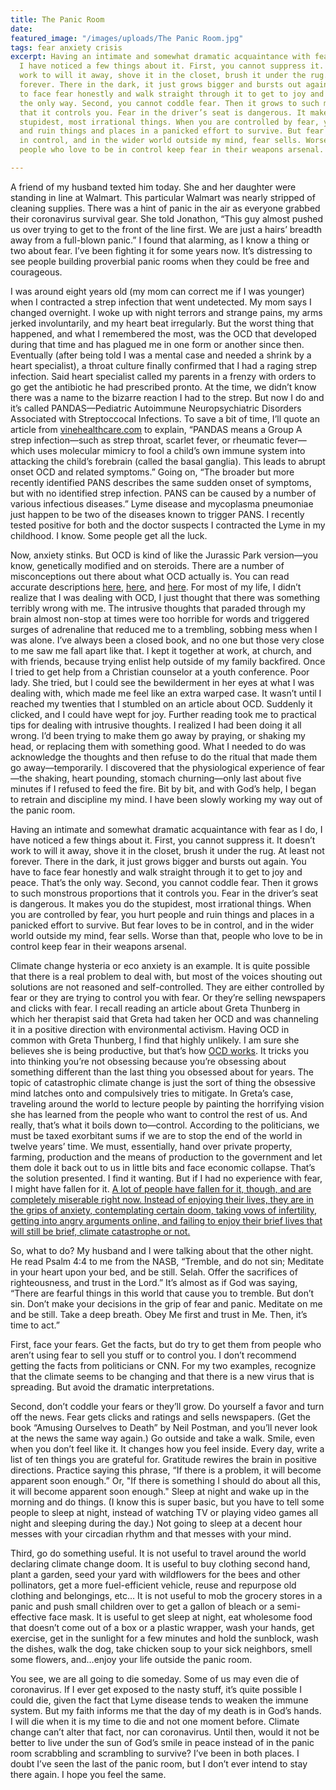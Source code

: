 ```yaml
---
title: The Panic Room
date: 
featured_image: "/images/uploads/The Panic Room.jpg"
tags: fear anxiety crisis
excerpt: Having an intimate and somewhat dramatic acquaintance with fear as I do,
  I have noticed a few things about it. First, you cannot suppress it. It doesn’t
  work to will it away, shove it in the closet, brush it under the rug. At least not
  forever. There in the dark, it just grows bigger and bursts out again. You have
  to face fear honestly and walk straight through it to get to joy and peace. That’s
  the only way. Second, you cannot coddle fear. Then it grows to such monstrous proportions
  that it controls you. Fear in the driver’s seat is dangerous. It makes you do the
  stupidest, most irrational things. When you are controlled by fear, you hurt people
  and ruin things and places in a panicked effort to survive. But fear loves to be
  in control, and in the wider world outside my mind, fear sells. Worse than that,
  people who love to be in control keep fear in their weapons arsenal.

---
```

A friend of my husband texted him today. She and her daughter were standing in line at Walmart. This particular Walmart was nearly stripped of cleaning supplies. There was a hint of panic in the air as everyone grabbed their coronavirus survival gear. She told Jonathon, “This guy almost pushed us over trying to get to the front of the line first. We are just a hairs’ breadth away from a full-blown panic.” I found that alarming, as I know a thing or two about fear. I’ve been fighting it for some years now. It’s distressing to see people building proverbial panic rooms when they could be free and courageous.

I was around eight years old (my mom can correct me if I was younger) when I contracted a strep infection that went undetected. My mom says I changed overnight. I woke up with night terrors and strange pains, my arms jerked involuntarily, and my heart beat irregularly. But the worst thing that happened, and what I remembered the most, was the OCD that developed during that time and has plagued me in one form or another since then. Eventually (after being told I was a mental case and needed a shrink by a heart specialist), a throat culture finally confirmed that I had a raging strep infection. Said heart specialist called my parents in a frenzy with orders to go get the antibiotic he had prescribed pronto. At the time, we didn’t know there was a name to the bizarre reaction I had to the strep. But now I do and it’s called PANDAS—Pediatric Autoimmune Neuropsychiatric Disorders Associated with Streptoccocal Infections. To save a bit of time, I’ll quote an article from [vinehealthcare.com](https://www.vinehealthcare.com/2020/02/26/why-some-doctors-believe-pandas-isnt-real/?fbclid=IwAR1lqeOWAc933TVOPARq3saK98NIPRWIzF5ZzzRKFPWcn6q-Dc4tyPRrGNs) to explain, “PANDAS means a Group A strep infection—such as strep throat, scarlet fever, or rheumatic fever—which uses molecular mimicry to fool a child’s own immune system into attacking the child’s forebrain (called the basal ganglia). This leads to abrupt onset OCD and related symptoms.” Going on, “The broader but more recently identified PANS describes the same sudden onset of symptoms, but with no identified strep infection. PANS can be caused by a number of various infectious diseases.” Lyme disease and mycoplasma pneumoniae just happen to be two of the diseases known to trigger PANS. I recently tested positive for both and the doctor suspects I contracted the Lyme in my childhood. I know. Some people get all the luck.

Now, anxiety stinks. But OCD is kind of like the Jurassic Park version—you know, genetically modified and on steroids. There are a number of misconceptions out there about what OCD actually is. You can read accurate descriptions [here](https://www.psychiatry.org/patients-families/ocd/what-is-obsessive-compulsive-disorder), [here](), and [here](https://www.nimh.nih.gov/health/topics/obsessive-compulsive-disorder-ocd/index.shtml). For most of my life, I didn’t realize that I was dealing with OCD, I just thought that there was something terribly wrong with me. The intrusive thoughts that paraded through my brain almost non-stop at times were too horrible for words and triggered surges of adrenaline that reduced me to a trembling, sobbing mess when I was alone. I’ve always been a closed book, and no one but those very close to me saw me fall apart like that. I kept it together at work, at church, and with friends, because trying enlist help outside of my family backfired. Once I tried to get help from a Christian counselor at a youth conference. Poor lady. She tried, but I could see the bewilderment in her eyes at what I was dealing with, which made me feel like an extra warped case. It wasn’t until I reached my twenties that I stumbled on an article about OCD. Suddenly it clicked, and I could have wept for joy. Further reading took me to practical tips for dealing with intrusive thoughts. I realized I had been doing it all wrong. I’d been trying to make them go away by praying, or shaking my head, or replacing them with something good. What I needed to do was acknowledge the thoughts and then refuse to do the ritual that made them go away—temporarily. I discovered that the physiological experience of fear—the shaking, heart pounding, stomach churning—only last about five minutes if I refused to feed the fire. Bit by bit, and with God’s help, I began to retrain and discipline my mind. I have been slowly working my way out of the panic room.

Having an intimate and somewhat dramatic acquaintance with fear as I do, I have noticed a few things about it. First, you cannot suppress it. It doesn’t work to will it away, shove it in the closet, brush it under the rug. At least not forever. There in the dark, it just grows bigger and bursts out again. You have to face fear honestly and walk straight through it to get to joy and peace. That’s the only way. Second, you cannot coddle fear. Then it grows to such monstrous proportions that it controls you. Fear in the driver’s seat is dangerous. It makes you do the stupidest, most irrational things. When you are controlled by fear, you hurt people and ruin things and places in a panicked effort to survive. But fear loves to be in control, and in the wider world outside my mind, fear sells. Worse than that, people who love to be in control keep fear in their weapons arsenal.

Climate change hysteria or eco anxiety is an example. It is quite possible that there is a real problem to deal with, but most of the voices shouting out solutions are not reasoned and self-controlled. They are either controlled by fear or they are trying to control you with fear. Or they’re selling newspapers and clicks with fear. I recall reading an article about Greta Thunberg in which her therapist said that Greta had taken her OCD and was channeling it in a positive direction with environmental activism. Having OCD in common with Greta Thunberg, I find that highly unlikely. I am sure she believes she is being productive, but that’s how [OCD works](https://www.dailywire.com/news/study-children-suffering-from-nightmares-eating-issues-over-climate-change-fears?fbclid=IwAR1jamLYUcmrKVDFWK636vXJxjKeS_SZBT0ItEPKRuR6fTDTIhRMI0AA7kY). It tricks you into thinking you’re not obsessing because you’re obsessing about something different than the last thing you obsessed about for years. The topic of catastrophic climate change is just the sort of thing the obsessive mind latches onto and compulsively tries to mitigate. In Greta’s case, traveling around the world to lecture people by painting the horrifying vision she has learned from the people who want to control the rest of us. And really, that’s what it boils down to—control. According to the politicians, we must be taxed exorbitant sums if we are to stop the end of the world in twelve years’ time. We must, essentially, hand over private property, farming, production and the means of production to the government and let them dole it back out to us in little bits and face economic collapse. That’s the solution presented. I find it wanting. But if I had no experience with fear, I might have fallen for it. [A lot of people have fallen for it, though, and are completely miserable right now. Instead of enjoying their lives, they are in the grips of anxiety, contemplating certain doom, taking vows of infertility, getting into angry arguments online, and failing to enjoy their brief lives that will still be brief, climate catastrophe or not.](https://www.dailywire.com/news/study-children-suffering-from-nightmares-eating-issues-over-climate-change-fears?fbclid=IwAR1jamLYUcmrKVDFWK636vXJxjKeS_SZBT0ItEPKRuR6fTDTIhRMI0AA7kY)

So, what to do? My husband and I were talking about that the other night. He read Psalm 4:4 to me from the NASB, “Tremble, and do not sin; Meditate in your heart upon your bed, and be still. Selah. Offer the sacrifices of righteousness, and trust in the Lord.” It’s almost as if God was saying, “There are fearful things in this world that cause you to tremble. But don’t sin. Don’t make your decisions in the grip of fear and panic. Meditate on me and be still. Take a deep breath. Obey Me first and trust in Me. Then, it’s time to act.”

First, face your fears. Get the facts, but do try to get them from people who aren’t using fear to sell you stuff or to control you. I don’t recommend getting the facts from politicians or CNN. For my two examples, recognize that the climate seems to be changing and that there is a new virus that is spreading. But avoid the dramatic interpretations.

Second, don’t coddle your fears or they’ll grow. Do yourself a favor and turn off the news. Fear gets clicks and ratings and sells newspapers. (Get the book “Amusing Ourselves to Death” by Neil Postman, and you’ll never look at the news the same way again.) Go outside and take a walk. Smile, even when you don’t feel like it. It changes how you feel inside. Every day, write a list of ten things you are grateful for. Gratitude rewires the brain in positive directions. Practice saying this phrase, “If there is a problem, it will become apparent soon enough.” Or, "If there is something I should do about all this, it will become apparent soon enough." Sleep at night and wake up in the morning and do things. (I know this is super basic, but you have to tell some people to sleep at night, instead of watching TV or playing video games all night and sleeping during the day.) Not going to sleep at a decent hour messes with your circadian rhythm and that messes with your mind.

Third, go do something useful. It is not useful to travel around the world declaring climate change doom. It is useful to buy clothing second hand, plant a garden, seed your yard with wildflowers for the bees and other pollinators, get a more fuel-efficient vehicle, reuse and repurpose old clothing and belongings, etc… It is not useful to mob the grocery stores in a panic and push small children over to get a gallon of bleach or a semi-effective face mask. It is useful to get sleep at night, eat wholesome food that doesn’t come out of a box or a plastic wrapper, wash your hands, get exercise, get in the sunlight for a few minutes and hold the sunblock, wash the dishes, walk the dog, take chicken soup to your sick neighbors, smell some flowers, and…enjoy your life outside the panic room.

You see, we are all going to die someday. Some of us may even die of coronavirus. If I ever get exposed to the nasty stuff, it’s quite possible I could die, given the fact that Lyme disease tends to weaken the immune system. But my faith informs me that the day of my death is in God’s hands. I will die when it is my time to die and not one moment before. Climate change can’t alter that fact, nor can coronavirus. Until then, would it not be better to live under the sun of God’s smile in peace instead of in the panic room scrabbling and scrambling to survive? I’ve been in both places. I doubt I’ve seen the last of the panic room, but I don’t ever intend to stay there again. I hope you feel the same.
